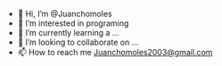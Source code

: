 - 👋 Hi, I’m @Juanchomoles
- 👀 I’m interested in programing
- 🌱 I’m currently learning a ...
- 💞️ I’m looking to collaborate on ...
- 📫 How to reach me Juanchomoles2003@gmail.com

<!---
Juanchomoles/Juanchomoles is a ✨ special ✨ repository because its `README.md` (this file) appears on your GitHub profile.
You can click the Preview link to take a look at your changes.
--->
